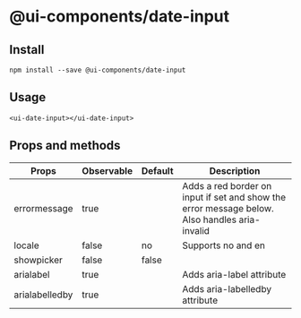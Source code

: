 # @ui-components/date-input

## Install
```
npm install --save @ui-components/date-input
```

## Usage
```
<ui-date-input></ui-date-input>
```

## Props and methods
|  Props | Observable | Default | Description |
| --- | --- | --- | --- |
| errormessage | true | | Adds a red border on input if set and show the error message below. Also handles aria-invalid |
| locale | false | no | Supports no and en |
| showpicker | false | false | |
| arialabel | true | | Adds aria-label attribute |
| arialabelledby | true | | Adds aria-labelledby attribute |
